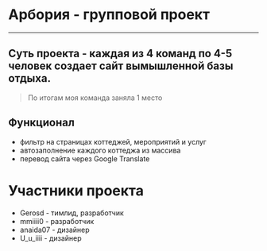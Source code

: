 # Арбория - групповой проект

---

## Суть проекта - каждая из 4 команд по 4-5 человек создает сайт вымышленной базы отдыха.

> По итогам моя команда заняла 1 место

## Функционал

- фильтр на страницах коттеджей, мероприятий и услуг
- автозаполнение каждого коттеджа из массива
- перевод сайта через Google Translate

# Участники проекта

- Gerosd - тимлид, разработчик
- mmiiii0 - разработчик
- anaida07 - дизайнер
- U_u_iiii - дизайнер
